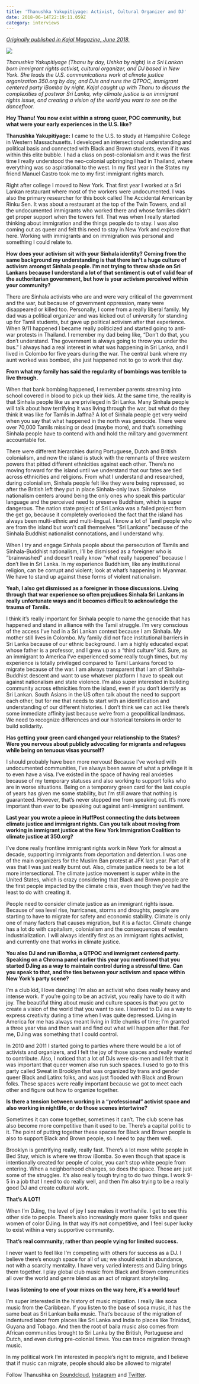 ```yaml
---
title: 'Thanushka Yakupitiyage: Activist, Cultural Organizer and DJ'
date: 2018-06-14T22:19:11.059Z
category: interviews
---
```

[_Originally published in Kajal Magazine, June 2018._](https://www.kajalmag.com/thanushka-yakupitiyage-protests-to-dancefloors/) 

![](/img/thanu-9883.jpg)

_Thanushka Yakupitiyage (Thanu by day, Ushka by night) is a Sri Lankan born immigrant rights activist, cultural organizer, and DJ based in New York. She leads the U.S. communications work at climate justice organization 350.org by day, and DJs and runs the QTPOC, immigrant centered party iBomba by night. Kajal caught up with Thanu to discuss the complexities of postwar Sri Lanka, why climate justice is an immigrant rights issue, and creating a vision of the world you want to see on the dancefloor._

**Hey Thanu! You now exist within a strong queer, POC community, but what were your early experiences in the U.S. like?**

**Thanushka Yakupitiyage:** I came to the U.S. to study at Hampshire College in Western Massachusetts. I developed an intersectional understanding and political basis and connected with Black and Brown students, even if it was within this elite bubble. I had a class on post-colonialism and it was the first time I really understood the neo-colonial upbringing I had in Thailand, where everything was so aspirational to the west. In my first year in the States my friend Manuel Castro took me to my first immigrant rights march.

Right after college I moved to New York. That first year I worked at a Sri Lankan restaurant where most of the workers were undocumented. I was also the primary researcher for this book called The Accidental American by Rinku Sen. It was about a restaurant at the top of the Twin Towers, and all the undocumented immigrants who worked there and whose families didn’t get proper support when the towers fell. That was when I really started thinking about immigration and the things people do to stay. I was also coming out as queer and felt this need to stay in New York and explore that here. Working with immigrants and on immigration was personal and something I could relate to.

**How does your activism sit with your Sinhala identity? Coming from the same background my understanding is that there isn’t a huge culture of activism amongst Sinhala people. I’m not trying to throw shade on Sri Lankans because I understand a lot of that sentiment is out of valid fear of the authoritarian government, but how is your activism perceived within your community?**

There are Sinhala activists who are and were very critical of the government and the war, but because of government oppression, many were disappeared or killed too. Personally, I come from a really liberal family. My dad was a political organizer and was kicked out of university for standing up for Tamil students, but gave up political activism after that experience. When 9/11 happened I became really politicized and started going to anti-war protests in Thailand. I remember my dad being like, “Don’t do that, you don’t understand. The government is always going to throw you under the bus.” I always had a real interest in what was happening in Sri Lanka, and I lived in Colombo for five years during the war. The central bank where my aunt worked was bombed, she just happened not to go to work that day.

**From what my family has said the regularity of bombings was terrible to live through.**

When that bank bombing happened, I remember parents streaming into school covered in blood to pick up their kids. At the same time, the reality is that Sinhala people like us are privileged in Sri Lanka. Many Sinhala people will talk about how terrifying it was living through the war, but what do they think it was like for Tamils in Jaffna? A lot of Sinhala people get very weird when you say that what happened in the north was genocide. There were over 70,000 Tamils missing or dead (maybe more), and that’s something Sinhala people have to contend with and hold the military and government accountable for.

There were different hierarchies during Portuguese, Dutch and British colonialism, and now the island is stuck with the remnants of three western powers that pitted different ethnicities against each other. There’s no moving forward for the island until we understand that our fates are tied across ethnicities and religions. From what I understand and researched, during colonialism, Sinhala people felt like they were being repressed, so after the British left they put in place Sinhala-only laws. Sinhalese nationalism centers around being the only ones who speak this particular language and the perceived need to preserve Buddhism, which is super dangerous. The nation state project of Sri Lanka was a failed project from the get go, because it completely overlooked the fact that the island has always been multi-ethnic and multi-lingual. I know a lot of Tamil people who are from the island but won’t call themselves “Sri Lankans” because of the Sinhala Buddhist nationalist connotations, and I understand why.

When I try and engage Sinhala people about the persecution of Tamils and Sinhala-Buddhist nationalism, I’ll be dismissed as a foreigner who is “brainwashed” and doesn’t really know “what really happened” because I don’t live in Sri Lanka. In my experience Buddhism, like any institutional religion, can be corrupt and violent; look at what’s happening in Myanmar. We have to stand up against these forms of violent nationalism.

**Yeah, I also get dismissed as a foreigner in those discussions. Living through that war experience so often prejudices Sinhala Sri Lankans in really unfortunate ways and it becomes difficult to acknowledge the trauma of Tamils.**

 I think it’s really important for Sinhala people to name the genocide that has happened and stand in alliance with the Tamil struggle. I’m very conscious of the access I’ve had in a Sri Lankan context because I am Sinhala. My mother still lives in Colombo. My family did not face institutional barriers in Sri Lanka because of our ethnic background. I am a highly educated expat whose father is a professor, and I grew up as a “third culture” kid. Sure, as an immigrant to America I’ve experienced some really tough times, but my experience is totally privileged compared to Tamil Lankans forced to migrate because of the war. I am always transparent that I am of Sinhala-Buddhist descent and want to use whatever platform I have to speak out against nationalism and state violence. I’m also super interested in building community across ethnicities from the island, even if you don’t identify as Sri Lankan. South Asians in the US often talk about the need to support each other, but for me that needs to start with an identification and understanding of our different histories. I don’t think we can act like there’s some immediate affinity just because we’re from a geopolitical landmass. We need to recognize differences and our historical tensions in order to build solidarity.

**Has getting your green card changed your relationship to the States? Were you nervous about publicly advocating for migrants and refugees while being on tenuous visas yourself?**

I should probably have been more nervous! Because I’ve worked with undocumented communities, I’ve always been aware of what a privilege it is to even have a visa. I’ve existed in the space of having real anxieties because of my temporary statuses and also working to support folks who are in worse situations. Being on a temporary green card for the last couple of years has given me some stability, but I’m still aware that nothing is guaranteed. However, that’s never stopped me from speaking out. It’s more important than ever to be speaking out against anti-immigrant sentiment.

**Last year you wrote a piece in HuffPost connecting the dots between climate justice and immigrant rights. Can you talk about moving from working in immigrant justice at the New York Immigration Coalition to climate justice at 350.org?**

I’ve done really frontline immigrant rights work in New York for almost a decade, supporting immigrants from deportation and detention. I was one of the main organizers for the Muslim Ban protest at JFK last year. Part of it was that I was just really burnt out. Also, climate justice needs to be a lot more intersectional. The climate justice movement is super white in the United States, which is crazy considering that Black and Brown people are the first people impacted by the climate crisis, even though they’ve had the least to do with creating it.

People need to consider climate justice as an immigrant rights issue. Because of sea level rise, hurricanes, storms and droughts, people are starting to have to migrate for safety and economic stability. Climate is only one of many factors that causes migration, but it is a factor. Climate change has a lot do with capitalism, colonialism and the consequences of western industrialization. I will always identify first as an immigrant rights activist, and currently one that works in climate justice.

**You also DJ and run iBomba, a QTPOC and immigrant centered party. Speaking on a Chroma panel earlier this year you mentioned that you started DJing as a way to maintain control during a stressful time. Can you speak to that, and the ties between your activism and space within New York’s party scene?**

I’m a club kid, I love dancing! I’m also an activist who does really heavy and intense work. If you’re going to be an activist, you really have to do it with joy. The beautiful thing about music and culture spaces is that you get to create a vision of the world that you want to see. I learned to DJ as a way to express creativity during a time when I was quite depressed. Living in America for me has always meant living in little chunks of time; I’m granted a three year visa and then wait and find out what will happen after that. For me, DJing was something that I could control.

In 2010 and 2011 I started going to parties where there would be a lot of activists and organizers, and I felt the joy of those spaces and really wanted to contribute. Also, I noticed that a lot of DJs were cis-men and I felt that it was important that queer women also run such spaces. I used to go to this party called Sweat in Brooklyn that was organized by trans and gender queer Black and Latinx folks, and was just flooded with Black and Brown folks. These spaces were really important because we got to meet each other and figure out how to organize together.

**Is there a tension between working in a “professional” activist space and also working in nightlife, or do those scenes intertwine?**

Sometimes it can come together, sometimes it can’t. The club scene has also become more competitive than it used to be. There’s a capital politic to it. The point of putting together these spaces for Black and Brown people is also to support Black and Brown people, so I need to pay them well.

Brooklyn is gentrifying really, really fast. There’s a lot more white people in Bed Stuy, which is where we throw iBomba. So even though that space is intentionally created for people of color, you can’t stop white people from entering. When a neighborhood changes, so does the space. Those are just some of the struggles. It’s also really tough trying to do two things. I work 9-5 in a job that I need to do really well, and then I’m also trying to be a really good DJ and create cultural work.

**That’s A LOT!**

When I’m DJing, the level of joy I see makes it worthwhile. I get to see this other side to people. There’s also increasingly more queer folks and queer women of color DJing. In that way it’s not competitive, and I feel super lucky to exist within a very supportive community.

**That’s real community, rather than people vying for limited success.**

I never want to feel like I’m competing with others for success as a DJ. I believe there’s enough space for all of us; we should exist in abundance, not with a scarcity mentality. I have very varied interests and DJing brings them together. I play global club music from Black and Brown communities all over the world and genre blend as an act of migrant storytelling.

**I was listening to one of your mixes on the way here, it’s a world tour!**

I’m super interested in the history of music migration. I really like soca music from the Caribbean. If you listen to the base of soca music, it has the same beat as Sri Lankan baila music. That’s because of the migration of indentured labor from places like Sri Lanka and India to places like Trinidad, Guyana and Tobago. And then the root of baila music also comes from African communities brought to Sri Lanka by the British, Portuguese and Dutch, and even during pre-colonial times. You can trace migration through music.

In my political work I’m interested in people’s right to migrate, and I believe that if music can migrate, people should also be allowed to migrate!

Follow Thanushka on [Soundcloud](https://soundcloud.com/djushka), [Instagram](https://www.instagram.com/ty_ushka/) and [Twitter](https://twitter.com/ty_ushka).
